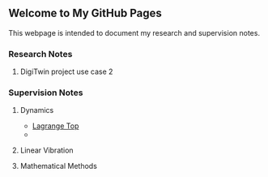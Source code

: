## Welcome to My GitHub Pages

This webpage is intended to document my research and supervision notes. 


### Research Notes 
1. DigiTwin project use case 2


### Supervision Notes

1. Dynamics 

   - [Lagrange Top](/../main/LagrangeTop.md)
   - 
2. Linear Vibration 

3. Mathematical Methods 



